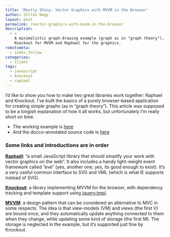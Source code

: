 ```yaml
---
title: 'Mostly Shiny: Vector Graphics with MVVM in the Browser'
author: Zoltán Nagy
layout: post
permalink: /vector-graphics-with-mvvm-in-the-browser
description:
  - >
    A minimalistic graph-drawing example (graph as in "graph theory"), using
    Knockout for MVVM and Raphael for the graphics.
robotsmeta:
  - index,follow
categories:
  - Client
tags:
  - javascript
  - knockout
  - raphael
---
```

I’d like to show you how to make two great libraries work together: Raphael and Knockout. I’ve built the basics of a purely browser-based application for creating simple graphs (as in “graph theory”). This article was supposed to be a longish explanation of how it all works, but unfortunately I’m really short on time.

*   The working example is [here][1]
*   And the docco-annotated source code is [here][2]

 [1]: http://abesto.net/kor/index.html
 [2]: http://abesto.net/kor/docs/script.html

### Some links and introductions are in order

**[Raphaël][3]:** ”a small JavaScript library that should simplify your work with vector graphics on the web”. It also includes a handy light-weight event framework called “eve” (yes, another one; yes, its good enough to exist). It’s a very useful common interface to SVG and VML (which is what IE supports instead of SVG).

 [3]: http://raphaeljs.com/

**[Knockout][4]:** a library implementing MVVM for the browser, with dependency tracking and template support using [jquery.tmpl][5].

 [4]: http://knockoutjs.com/
 [5]: http://api.jquery.com/jquery.tmpl/

**[MVVM][6]**: a design pattern that can be considered an alternative to MVC in some respects. The idea is that view-models (VM) and views (the first V) are bound once, and they automatically update anything connected to them when they change, while updating some kind of storage (the first M). The storage is neglected in the example, but it’s supported just fine by Knockout.

 [6]: http://en.wikipedia.org/wiki/Model_View_ViewModel
